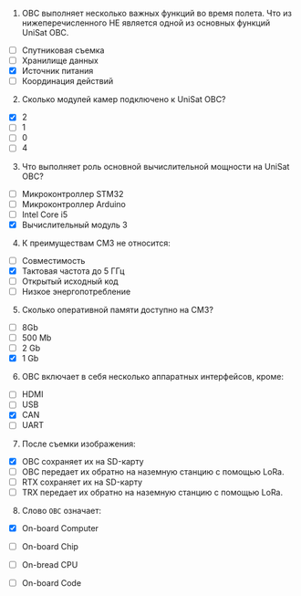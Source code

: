 1. OBC выполняет несколько важных функций во время полета. Что из нижеперечисленного НЕ является одной из основных функций UniSat OBC.

- [ ] Спутниковая съемка
- [ ] Хранилище данных
- [x] Источник питания
- [ ] Координация действий

2. Сколько модулей камер подключено к UniSat OBC?

- [x] 2
- [ ] 1
- [ ] 0
- [ ] 4

3. Что выполняет роль основной вычислительной мощности на UniSat OBC?
- [ ] Микроконтроллер STM32
- [ ] Микроконтроллер Arduino
- [ ] Intel Core i5
- [x] Вычислительный модуль 3

4. К преимуществам CM3 не относится:

- [ ] Совместимость
- [x] Тактовая частота до 5 ГГц
- [ ] Открытый исходный код 
- [ ] Низкое энергопотребление

5. Сколько оперативной памяти доступно на CM3?

- [ ] 8Gb
- [ ] 500 Mb
- [ ] 2 Gb
- [x] 1 Gb

6. OBC включает в себя несколько аппаратных интерфейсов, кроме:

- [ ] HDMI
- [ ] USB
- [x] CAN
- [ ] UART

7. После съемки изображения:

- [x] OBC сохраняет их на SD-карту
- [ ] OBC передает их обратно на наземную станцию с помощью LoRa.
- [ ] RTX сохраняет их на SD-карту
- [ ] TRX передает их обратно на наземную станцию с помощью LoRa.

8. Слово `OBC` означает:

- [x] On-board Computer
- [ ] On-board Chip 
- [ ] On-bread CPU
- [ ] On-board Code







 
